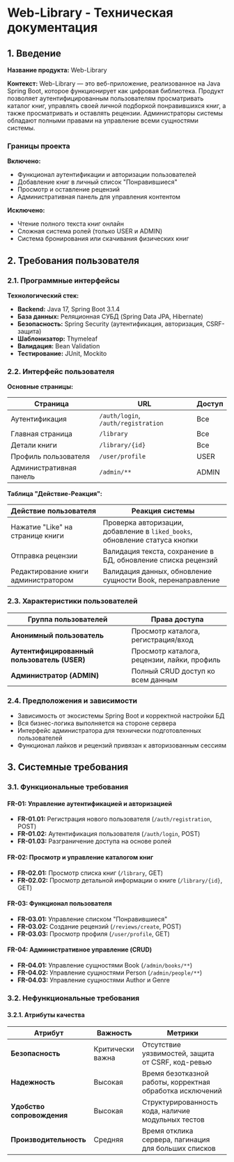 # Web-Library - Техническая документация

## 1. Введение

**Название продукта:** Web-Library

**Контекст:** Web-Library — это веб-приложение, реализованное на Java Spring Boot, которое функционирует как цифровая библиотека. Продукт позволяет аутентифицированным пользователям просматривать каталог книг, управлять своей личной подборкой понравившихся книг, а также просматривать и оставлять рецензии. Администраторы системы обладают полными правами на управление всеми сущностями системы.

### Границы проекта

**Включено:**
- Функционал аутентификации и авторизации пользователей
- Добавление книг в личный список "Понравившиеся"
- Просмотр и оставление рецензий
- Административная панель для управления контентом

**Исключено:**
- Чтение полного текста книг онлайн
- Сложная система ролей (только USER и ADMIN)
- Система бронирования или скачивания физических книг

## 2. Требования пользователя

### 2.1. Программные интерфейсы

**Технологический стек:**
- **Backend:** Java 17, Spring Boot 3.1.4
- **База данных:** Реляционная СУБД (Spring Data JPA, Hibernate)
- **Безопасность:** Spring Security (аутентификация, авторизация, CSRF-защита)
- **Шаблонизатор:** Thymeleaf
- **Валидация:** Bean Validation
- **Тестирование:** JUnit, Mockito

### 2.2. Интерфейс пользователя

**Основные страницы:**

| Страница | URL | Доступ |
|----------|-----|---------|
| Аутентификация | `/auth/login`, `/auth/registration` | Все |
| Главная страница | `/library` | Все |
| Детали книги | `/library/{id}` | Все |
| Профиль пользователя | `/user/profile` | USER |
| Административная панель | `/admin/**` | ADMIN |

**Таблица "Действие-Реакция":**

| Действие пользователя | Реакция системы |
|----------------------|-----------------|
| Нажатие "Like" на странице книги | Проверка авторизации, добавление в `liked_books`, обновление статуса кнопки |
| Отправка рецензии | Валидация текста, сохранение в БД, обновление списка рецензий |
| Редактирование книги администратором | Валидация данных, обновление сущности Book, перенаправление |

### 2.3. Характеристики пользователей

| Группа пользователей | Права доступа |
|---------------------|---------------|
| **Анонимный пользователь** | Просмотр каталога, регистрация/вход |
| **Аутентифицированный пользователь (USER)** | Просмотр каталога, рецензии, лайки, профиль |
| **Администратор (ADMIN)** | Полный CRUD доступ ко всем данным |

### 2.4. Предположения и зависимости

- Зависимость от экосистемы Spring Boot и корректной настройки БД
- Вся бизнес-логика выполняется на стороне сервера
- Интерфейс администратора для технически подготовленных пользователей
- Функционал лайков и рецензий привязан к авторизованным сессиям

## 3. Системные требования

### 3.1. Функциональные требования

#### FR-01: Управление аутентификацией и авторизацией
- **FR-01.01:** Регистрация нового пользователя (`/auth/registration`, POST)
- **FR-01.02:** Аутентификация пользователя (`/auth/login`, POST)
- **FR-01.03:** Разграничение доступа на основе ролей

#### FR-02: Просмотр и управление каталогом книг
- **FR-02.01:** Просмотр списка книг (`/library`, GET)
- **FR-02.02:** Просмотр детальной информации о книге (`/library/{id}`, GET)

#### FR-03: Функционал пользователя
- **FR-03.01:** Управление списком "Понравившиеся"
- **FR-03.02:** Создание рецензий (`/reviews/create`, POST)
- **FR-03.03:** Просмотр профиля (`/user/profile`, GET)

#### FR-04: Административное управление (CRUD)
- **FR-04.01:** Управление сущностями Book (`/admin/books/**`)
- **FR-04.02:** Управление сущностями Person (`/admin/people/**`)
- **FR-04.03:** Управление сущностями Author и Genre

### 3.2. Нефункциональные требования

#### 3.2.1. Атрибуты качества

| Атрибут | Важность | Метрики |
|---------|----------|---------|
| **Безопасность** | Критически важна | Отсутствие уязвимостей, защита от CSRF, код-ревью |
| **Надежность** | Высокая | Время безотказной работы, корректная обработка исключений |
| **Удобство сопровождения** | Высокая | Структурированность кода, наличие модульных тестов |
| **Производительность** | Средняя | Время отклика сервера, пагинация для больших списков |

